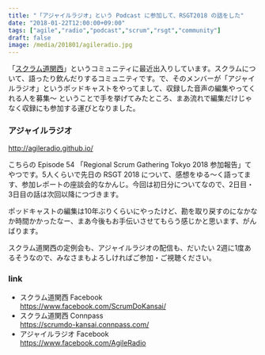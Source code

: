 ```yaml
---
title: "「アジャイルラジオ」という Podcast に参加して、RSGT2018 の話をした"
date: "2018-01-22T12:00:00+09:00"
tags: ["agile","radio","podcast","scrum","rsgt","community"]
draft: false
image: /media/201801/agileradio.jpg
---
```


「[スクラム道関西](https://www.facebook.com/ScrumDoKansai/)」というコミュニティに最近出入りしています。スクラムについて、語ったり飲んだりするコミュニティです。で、そのメンバーが「アジャイルラジオ」というポッドキャストをやってまして、収録した音声の編集やってくれる人を募集〜 ということで手を挙げてみたところ、まあ流れで編集だけじゃなく収録にも参加する運びとなりました。

### アジャイルラジオ

http://agileradio.github.io/

こちらの Episode 54 「Regional Scrum Gathering Tokyo 2018 参加報告」てやつです。5人くらいで先日の RSGT 2018 について、感想をゆる〜く語ってます、参加レポートの座談会的なかんじ。今回は初日分についてなので、2日目・3日目の話は次回以降につづきます。 

ポッドキャストの編集は10年ぶりくらいにやったけど、勘を取り戻すのになかなか時間かかったなー、まあ今後もお手伝いさせてもらう感じかと思います、がんばります。

スクラム道関西の定例会も、アジャイルラジオの配信も、だいたい 2週に1度あるそうなので、みなさまもよろしければご参加・ご視聴ください。

### link

- スクラム道関西 Facebook  
https://www.facebook.com/ScrumDoKansai/
- スクラム道関西 Connpass  
https://scrumdo-kansai.connpass.com/
- アジャイルラジオ Facebook  
https://www.facebook.com/AgileRadio
